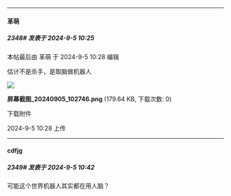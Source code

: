﻿
*****

####  革萌  
##### 2348#       发表于 2024-9-5 10:25

 本帖最后由 革萌 于 2024-9-5 10:28 编辑 

估计不是杀手，是取脑做机器人

<img src="https://img.saraba1st.com/forum/202409/05/102824f9jxcyl49ixi44j4.png" referrerpolicy="no-referrer">

<strong>屏幕截图_20240905_102746.png</strong> (179.64 KB, 下载次数: 0)

下载附件

2024-9-5 10:28 上传


*****

####  cdfjg  
##### 2349#       发表于 2024-9-5 10:42

可能这个世界机器人其实都在用人脑？

